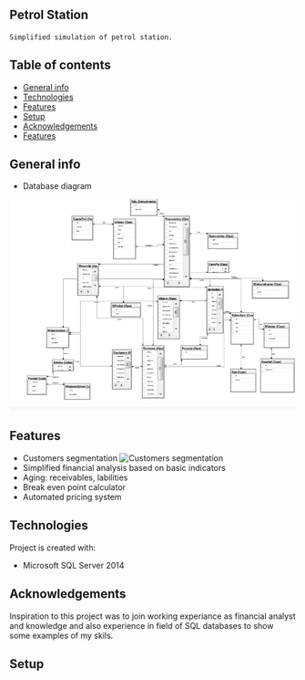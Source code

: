 ## Petrol Station

    Simplified simulation of petrol station.

## Table of contents
* [General info](#general-info)
* [Technologies](#technologies)
* [Features](#features)
* [Setup](#setup)
* [Acknowledgements](#Acknowledgements)
* [Features](#Features)

## General info
* Database diagram 

![Database diagram](./Database_Diagram(Stacja_Paliw).JPG) 

## Features
* Customers segmentation ![Customers segmentation](Schematy/Ope/uspKlasfikacja_klientow)
* Simplified financial analysis based on basic indicators
* Aging: receivables, labilities
* Break even point calculator
* Automated pricing system 
	
## Technologies
Project is created with:
* Microsoft SQL Server 2014 

## Acknowledgements
Inspiration to this project was to join working experiance as financial analyst and  knowledge and also experience  in field of
SQL databases to show some examples of my skils.

	
## Setup


